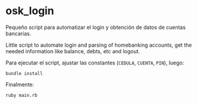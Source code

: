# osk_login

Pequeño script para automatizar el login y obtención de datos de cuentas bancarias.

Little script to automate login and parsing of homebanking accounts, get the needed information like balance, debts, etc and logout.

Para ejecutar el script, ajustar las constantes (```CEDULA```, ```CUENTA```, ```PIN```), luego:

```
bundle install
```

Finalmente:

```
ruby main.rb
```


